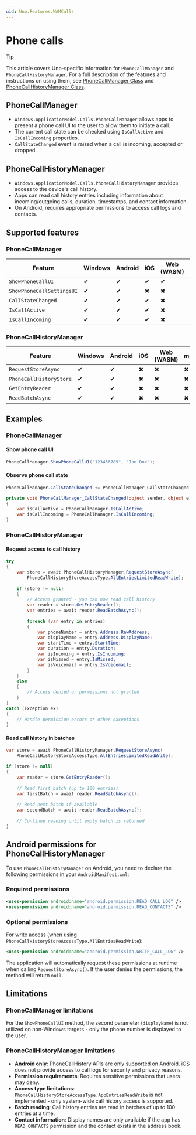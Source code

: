 ```yaml
---
uid: Uno.Features.WAMCalls
---
```


# Phone calls

> [!TIP]
> This article covers Uno-specific information for `PhoneCallManager` and `PhoneCallHistoryManager`. For a full description of the features and instructions on using them, see [PhoneCallManager Class](https://learn.microsoft.com/uwp/api/windows.applicationmodel.calls.phonecallmanager) and [PhoneCallHistoryManager Class](https://learn.microsoft.com/uwp/api/windows.applicationmodel.calls.phonecallhistorymanager).

## PhoneCallManager

* `Windows.ApplicationModel.Calls.PhoneCallManager` allows apps to present a phone call UI to the user to allow them to initiate a call.
* The current call state can be checked using `IsCallActive` and `IsCallIncoming` properties.
* `CallStateChanged` event is raised when a call is incoming, accepted or dropped.

## PhoneCallHistoryManager

* `Windows.ApplicationModel.Calls.PhoneCallHistoryManager` provides access to the device's call history.
* Apps can read call history entries including information about incoming/outgoing calls, duration, timestamps, and contact information.
* On Android, requires appropriate permissions to access call logs and contacts.

## Supported features

### PhoneCallManager

| Feature                   | Windows | Android | iOS | Web (WASM) | macOS | Linux (Skia) | Win 7 (Skia) |
|---------------------------|---------|---------|-----|------------|-------|--------------|--------------|
| `ShowPhoneCallUI`         | ✔       | ✔       | ✔   | ✔          | ✖     | ✖            | ✖            |
| `ShowPhoneCallSettingsUI` | ✔       | ✔       | ✖   | ✖          | ✖     | ✖            | ✖            |
| `CallStateChanged`        | ✔       | ✔       | ✔   | ✖          | ✖     | ✖            | ✖            |
| `IsCallActive`            | ✔       | ✔       | ✔   | ✖          | ✖     | ✖            | ✖            |
| `IsCallIncoming`          | ✔       | ✔       | ✔   | ✖          | ✖     | ✖            | ✖            |

### PhoneCallHistoryManager

| Feature                    | Windows | Android | iOS | Web (WASM) | macOS | Linux (Skia) | Win 7 (Skia) |
|----------------------------|---------|---------|-----|------------|-------|--------------|--------------|
| `RequestStoreAsync`        | ✔       | ✔       | ✖   | ✖          | ✖     | ✖            | ✖            |
| `PhoneCallHistoryStore`    | ✔       | ✔       | ✖   | ✖          | ✖     | ✖            | ✖            |
| `GetEntryReader`           | ✔       | ✔       | ✖   | ✖          | ✖     | ✖            | ✖            |
| `ReadBatchAsync`           | ✔       | ✔       | ✖   | ✖          | ✖     | ✖            | ✖            |

## Examples

### PhoneCallManager

#### Show phone call UI

```csharp
PhoneCallManager.ShowPhoneCallUI("123456789", "Jon Doe");
```

#### Observe phone call state

```csharp
PhoneCallManager.CallStateChanged += PhoneCallManager_CallStateChanged;

private void PhoneCallManager_CallStateChanged(object sender, object e)
{
    var isCallActive = PhoneCallManager.IsCallActive;
    var isCallIncoming = PhoneCallManager.IsCallIncoming;
}
```

### PhoneCallHistoryManager

#### Request access to call history

```csharp
try
{
    var store = await PhoneCallHistoryManager.RequestStoreAsync(
        PhoneCallHistoryStoreAccessType.AllEntriesLimitedReadWrite);
    
    if (store != null)
    {
        // Access granted - you can now read call history
        var reader = store.GetEntryReader();
        var entries = await reader.ReadBatchAsync();
        
        foreach (var entry in entries)
        {
            var phoneNumber = entry.Address.RawAddress;
            var displayName = entry.Address.DisplayName;
            var startTime = entry.StartTime;
            var duration = entry.Duration;
            var isIncoming = entry.IsIncoming;
            var isMissed = entry.IsMissed;
            var isVoicemail = entry.IsVoicemail;
        }
    }
    else
    {
        // Access denied or permissions not granted
    }
}
catch (Exception ex)
{
    // Handle permission errors or other exceptions
}
```

#### Read call history in batches

```csharp
var store = await PhoneCallHistoryManager.RequestStoreAsync(
    PhoneCallHistoryStoreAccessType.AllEntriesLimitedReadWrite);

if (store != null)
{
    var reader = store.GetEntryReader();
    
    // Read first batch (up to 100 entries)
    var firstBatch = await reader.ReadBatchAsync();
    
    // Read next batch if available
    var secondBatch = await reader.ReadBatchAsync();
    
    // Continue reading until empty batch is returned
}
```

## Android permissions for PhoneCallHistoryManager

To use `PhoneCallHistoryManager` on Android, you need to declare the following permissions in your `AndroidManifest.xml`:

### Required permissions

```xml
<uses-permission android:name="android.permission.READ_CALL_LOG" />
<uses-permission android:name="android.permission.READ_CONTACTS" />
```

### Optional permissions

For write access (when using `PhoneCallHistoryStoreAccessType.AllEntriesReadWrite`):

```xml
<uses-permission android:name="android.permission.WRITE_CALL_LOG" />
```

The application will automatically request these permissions at runtime when calling `RequestStoreAsync()`. If the user denies the permissions, the method will return `null`.

## Limitations

### PhoneCallManager limitations

For the `ShowPhoneCallUI` method, the second parameter (`displayName`) is not utilized on non-Windows targets - only the phone number is displayed to the user.

### PhoneCallHistoryManager limitations

- **Android only**: PhoneCallHistory APIs are only supported on Android. iOS does not provide access to call logs for security and privacy reasons.
- **Permission requirements**: Requires sensitive permissions that users may deny.
- **Access type limitations**: `PhoneCallHistoryStoreAccessType.AppEntriesReadWrite` is not implemented - only system-wide call history access is supported.
- **Batch reading**: Call history entries are read in batches of up to 100 entries at a time.
- **Contact information**: Display names are only available if the app has `READ_CONTACTS` permission and the contact exists in the address book.
